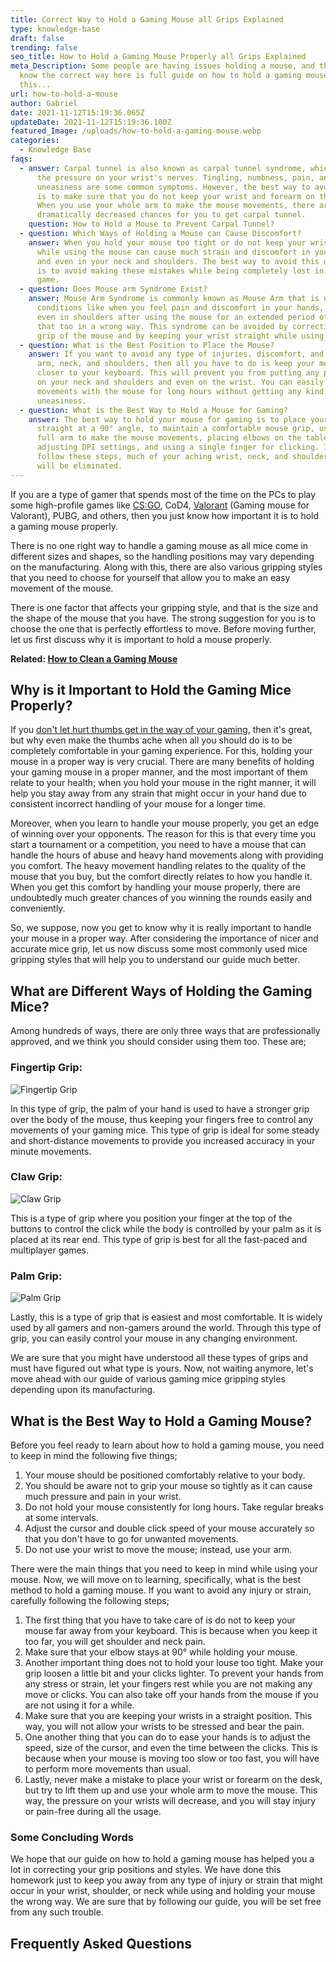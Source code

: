 ```yaml
---
title: Correct Way to Hold a Gaming Mouse all Grips Explained
type: knowledge-base
draft: false
trending: false
seo_title: How to Hold a Gaming Mouse Properly all Grips Explained
meta_Description: Some people are having issues holding a mouse, and they dont
  know the correct way here is full guide on how to hold a gaming mouse after
  this...
url: how-to-hold-a-mouse
author: Gabriel
date: 2021-11-12T15:19:36.065Z
updateDate: 2021-11-12T15:19:36.100Z
featured_Image: /uploads/how-to-hold-a-gaming-mouse.webp
categories:
  - Knowledge Base
faqs:
  - answer: Carpal tunnel is also known as carpal tunnel syndrome, which refers to
      the pressure on your wrist's nerves. Tingling, numbness, pain, and
      uneasiness are some common symptoms. However, the best way to avoid this
      is to make sure that you do not keep your wrist and forearm on the desk.
      When you use your whole arm to make the mouse movements, there are
      dramatically decreased chances for you to get carpal tunnel.
    question: How to Hold a Mouse to Prevent Carpal Tunnel?
  - question: Which Ways of Holding a Mouse can Cause Discomfort?
    answer: When you hold your mouse too tight or do not keep your wrist at 90°
      while using the mouse can cause much strain and discomfort in your wrist
      and even in your neck and shoulders. The best way to avoid this discomfort
      is to avoid making these mistakes while being completely lost in your
      game.
  - question: Does Mouse arm Syndrome Exist?
    answer: Mouse Arm Syndrome is commonly known as Mouse Arm that is named for the
      conditions like when you feel pain and discomfort in your hands, arms, and
      even in shoulders after using the mouse for an extended period of time and
      that too in a wrong way. This syndrome can be avoided by correcting the
      grip of the mouse and by keeping your wrist straight while using the mice.
  - question: What is the Best Position to Place the Mouse?
    answer: If you want to avoid any type of injuries, discomfort, and pain in your
      arm, neck, and shoulders, then all you have to do is keep your mouse
      closer to your keyboard. This will prevent you from putting any pressure
      on your neck and shoulders and even on the wrist. You can easily make your
      movements with the mouse for long hours without getting any kind of
      uneasiness.
  - question: What is the Best Way to Hold a Mouse for Gaming?
    answer: The best way to hold your mouse for gaming is to place your wrist
      straight at a 90° angle, to maintain a comfortable mouse grip, using the
      full arm to make the mouse movements, placing elbows on the table,
      adjusting DPI settings, and using a single finger for clicking. If you
      follow these steps, much of your aching wrist, neck, and shoulder problems
      will be eliminated.
---
```

If you are a type of gamer that spends most of the time on the PCs to play some high-profile games like [CS:GO](https://blog.counter-strike.net/), CoD4, [Valorant](https://gamingtechies.com/best-mouse-for-valorant/) (Gaming mouse for Valorant), PUBG, and others, then you just know how important it is to hold a gaming mouse properly. 

There is no one right way to handle a gaming mouse as all mice come in different sizes and shapes, so the handling positions may vary depending on the manufacturing. Along with this, there are also various gripping styles that you need to choose for yourself that allow you to make an easy movement of the mouse.

There is one factor that affects your gripping style, and that is the size and the shape of the mouse that you have. The strong suggestion for you is to choose the one that is perfectly effortless to move. Before moving further, let us first discuss why it is important to hold a mouse properly.

**Related: [How to Clean a Gaming Mouse](https://gamingtechies.com/how-to-clean-a-mouse/)**

## Why is it Important to Hold the Gaming Mice Properly?

If you [don't let hurt thumbs get in the way of your gaming,](https://www.goldtouch.com/hurt-thumbs-gaming/) then it's great, but why even make the thumbs ache when all you should do is to be completely comfortable in your gaming experience. For this, holding your mouse in a proper way is very crucial. There are many benefits of holding your gaming mouse in a proper manner, and the most important of them relate to your health; when you hold your mouse in the right manner, it will help you stay away from any strain that might occur in your hand due to consistent incorrect handling of your mouse for a longer time. 

Moreover, when you learn to handle your mouse properly, you get an edge of winning over your opponents. The reason for this is that every time you start a tournament or a competition, you need to have a mouse that can handle the hours of abuse and heavy hand movements along with providing you comfort. The heavy movement handling relates to the quality of the mouse that you buy, but the comfort directly relates to how you handle it. When you get this comfort by handling your mouse properly, there are undoubtedly much greater chances of you winning the rounds easily and conveniently. 

So, we suppose, now you get to know why it is really important to handle your mouse in a proper way. After considering the importance of nicer and accurate mice grip, let us now discuss some most commonly used mice gripping styles that will help you to understand our guide much better. 

## What are Different Ways of Holding the Gaming Mice? 

Among hundreds of ways, there are only three ways that are professionally approved, and we think you should consider using them too. These are;

### Fingertip Grip:

![Fingertip Grip](/uploads/fingertip-grip.webp "Fingertip Grip")

In this type of grip, the palm of your hand is used to have a stronger grip over the body of the mouse, thus keeping your fingers free to control any movements of your gaming mice. This type of grip is ideal for some steady and short-distance movements to provide you increased accuracy in your minute movements. 

### Claw Grip:

![Claw Grip](/uploads/claw-grip.webp "Claw Grip")

This is a type of grip where you position your finger at the top of the buttons to control the click while the body is controlled by your palm as it is placed at its rear end. This type of grip is best for all the fast-paced and multiplayer games. 

### Palm Grip:

![Palm Grip](/uploads/palm-grip.webp "Palm Grip")

Lastly, this is a type of grip that is easiest and most comfortable. It is widely used by all gamers and non-gamers around the world. Through this type of grip, you can easily control your mouse in any changing environment. 

We are sure that you might have understood all these types of grips and must have figured out what type is yours. Now, not waiting anymore, let's move ahead with our guide of various gaming mice gripping styles depending upon its manufacturing. 

## What is the Best Way to Hold a Gaming Mouse?

Before you feel ready to learn about how to hold a gaming mouse, you need to keep in mind the following five things;

1. Your mouse should be positioned comfortably relative to your body. 
2. You should be aware not to grip your mouse so tightly as it can cause much pressure and pain in your wrist. 
3. Do not hold your mouse consistently for long hours. Take regular breaks at some intervals. 
4. Adjust the cursor and double click speed of your mouse accurately so that you don't have to go for unwanted movements. 
5. Do not use your wrist to move the mouse; instead, use your arm. 

There were the main things that you need to keep in mind while using your mouse. Now, we will move on to learning, specifically, what is the best method to hold a gaming mouse. If you want to avoid any injury or strain, carefully following the following steps;

1. The first thing that you have to take care of is do not to keep your mouse far away from your keyboard. This is because when you keep it too far, you will get shoulder and neck pain. 
2. Make sure that your elbow stays at 90° while holding your mouse. 
3. Another important thing does not to hold your louse too tight. Make your grip loosen a little bit and your clicks lighter. To prevent your hands from any stress or strain, let your fingers rest while you are not making any move or clicks. You can also take off your hands from the mouse if you are not using it for a while. 
4. Make sure that you are keeping your wrists in a straight position. This way, you will not allow your wrists to be stressed and bear the pain.
5. One another thing that you can do to ease your hands is to adjust the speed, size of the cursor, and even the time between the clicks. This is because when your mouse is moving too slow or too fast, you will have to perform more movements than usual. 
6. Lastly, never make a mistake to place your wrist or forearm on the desk, but try to lift them up and use your whole arm to move the mouse. This way, the pressure on your wrists will decrease, and you will stay injury or pain-free during all the usage.

### Some Concluding Words 

We hope that our guide on how to hold a gaming mouse has helped you a lot in correcting your grip positions and styles. We have done this homework just to keep you away from any type of injury or strain that might occur in your wrist, shoulder, or neck while using and holding your mouse the wrong way. We are sure that by following our guide, you will be set free from any such trouble.

## Frequently Asked Questions